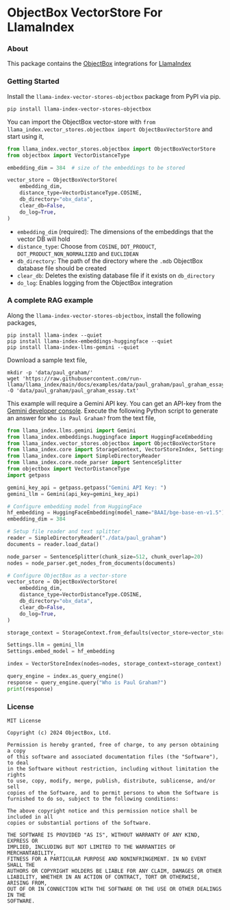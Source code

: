 # ObjectBox VectorStore For LlamaIndex

### About

This package contains the [ObjectBox](https://objectbox.io/) integrations for [LlamaIndex](https://www.llamaindex.ai/)

### Getting Started

Install the `llama-index-vector-stores-objectbox` package from PyPI via pip.

```commandline
pip install llama-index-vector-stores-objectbox
```

You can import the ObjectBox vector-store with `from llama_index.vector_stores.objectbox import ObjectBoxVectorStore` and start using it,

```python
from llama_index.vector_stores.objectbox import ObjectBoxVectorStore
from objectbox import VectorDistanceType

embedding_dim = 384  # size of the embeddings to be stored

vector_store = ObjectBoxVectorStore(
    embedding_dim,
    distance_type=VectorDistanceType.COSINE,
    db_directory="obx_data",
    clear_db=False,
    do_log=True,
)
```

- `embedding_dim` (required): The dimensions of the embeddings that the vector DB will hold
- `distance_type`: Choose from `COSINE`, `DOT_PRODUCT`, `DOT_PRODUCT_NON_NORMALIZED` and `EUCLIDEAN`
- `db_directory`: The path of the directory where the `.mdb` ObjectBox database file should be created
- `clear_db`: Deletes the existing database file if it exists on `db_directory`
- `do_log`: Enables logging from the ObjectBox integration

### A complete RAG example

Along the `llama-index-vector-stores-objectbox`, install the following packages,

```commandline
pip install llama-index --quiet
pip install llama-index-embeddings-huggingface --quiet
pip install llama-index-llms-gemini --quiet
```

Download a sample text file,

```commandline
mkdir -p 'data/paul_graham/'
wget 'https://raw.githubusercontent.com/run-llama/llama_index/main/docs/examples/data/paul_graham/paul_graham_essay.txt' -O 'data/paul_graham/paul_graham_essay.txt'
```

This example will require a Gemini API key. You can get an API-key from the [Gemini developer console](https://aistudio.google.com/app/apikey). Execute the following Python script to generate an answer for `Who is Paul Graham?` from the text file,

```python
from llama_index.llms.gemini import Gemini
from llama_index.embeddings.huggingface import HuggingFaceEmbedding
from llama_index.vector_stores.objectbox import ObjectBoxVectorStore
from llama_index.core import StorageContext, VectorStoreIndex, Settings
from llama_index.core import SimpleDirectoryReader
from llama_index.core.node_parser import SentenceSplitter
from objectbox import VectorDistanceType
import getpass

gemini_key_api = getpass.getpass("Gemini API Key: ")
gemini_llm = Gemini(api_key=gemini_key_api)

# Configure embedding model from HuggingFace
hf_embedding = HuggingFaceEmbedding(model_name="BAAI/bge-base-en-v1.5")
embedding_dim = 384

# Setup file reader and text splitter
reader = SimpleDirectoryReader("./data/paul_graham")
documents = reader.load_data()

node_parser = SentenceSplitter(chunk_size=512, chunk_overlap=20)
nodes = node_parser.get_nodes_from_documents(documents)

# Configure ObjectBox as a vector-store
vector_store = ObjectBoxVectorStore(
    embedding_dim,
    distance_type=VectorDistanceType.COSINE,
    db_directory="obx_data",
    clear_db=False,
    do_log=True,
)

storage_context = StorageContext.from_defaults(vector_store=vector_store)

Settings.llm = gemini_llm
Settings.embed_model = hf_embedding

index = VectorStoreIndex(nodes=nodes, storage_context=storage_context)

query_engine = index.as_query_engine()
response = query_engine.query("Who is Paul Graham?")
print(response)
```

### License

```text
MIT License

Copyright (c) 2024 ObjectBox, Ltd.

Permission is hereby granted, free of charge, to any person obtaining a copy
of this software and associated documentation files (the "Software"), to deal
in the Software without restriction, including without limitation the rights
to use, copy, modify, merge, publish, distribute, sublicense, and/or sell
copies of the Software, and to permit persons to whom the Software is
furnished to do so, subject to the following conditions:

The above copyright notice and this permission notice shall be included in all
copies or substantial portions of the Software.

THE SOFTWARE IS PROVIDED "AS IS", WITHOUT WARRANTY OF ANY KIND, EXPRESS OR
IMPLIED, INCLUDING BUT NOT LIMITED TO THE WARRANTIES OF MERCHANTABILITY,
FITNESS FOR A PARTICULAR PURPOSE AND NONINFRINGEMENT. IN NO EVENT SHALL THE
AUTHORS OR COPYRIGHT HOLDERS BE LIABLE FOR ANY CLAIM, DAMAGES OR OTHER
LIABILITY, WHETHER IN AN ACTION OF CONTRACT, TORT OR OTHERWISE, ARISING FROM,
OUT OF OR IN CONNECTION WITH THE SOFTWARE OR THE USE OR OTHER DEALINGS IN THE
SOFTWARE.
```
